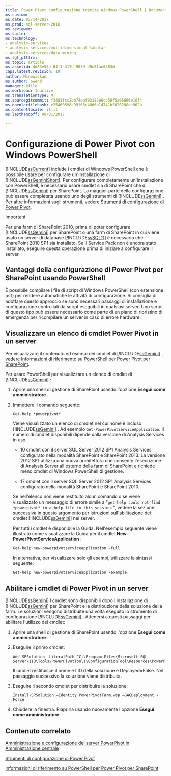 ```yaml
---
title: Power Pivot configurazione tramite Windows PowerShell | Documenti Microsoft
ms.custom: 
ms.date: 03/14/2017
ms.prod: sql-server-2016
ms.reviewer: 
ms.suite: 
ms.technology:
- analysis-services
- analysis-services/multidimensional-tabular
- analysis-services/data-mining
ms.tgt_pltfrm: 
ms.topic: article
ms.assetid: 4d83e53e-04f1-417d-9039-d9e81ae0483d
caps.latest.revision: 19
author: Minewiskan
ms.author: owend
manager: kfile
ms.workload: Inactive
ms.translationtype: MT
ms.sourcegitcommit: f3481fcc2bb74eaf93182e6cc58f5a06666e10f4
ms.openlocfilehash: e25460598e99163c4866b14741bf020208de902b
ms.contentlocale: it-it
ms.lasthandoff: 09/01/2017

---
```

# <a name="power-pivot-configuration-using-windows-powershell"></a>Configurazione di Power Pivot con Windows PowerShell
  [!INCLUDE[ssCurrent](../../includes/sscurrent-md.md)] include i cmdlet di Windows PowerShell che è possibile usare per configurare un'installazione di [!INCLUDE[ssGeminiShort](../../includes/ssgeminishort-md.md)]. Per configurare completamente un'installazione con PowerShell, è necessario usare cmdlet sia di SharePoint che di [!INCLUDE[ssGemini](../../includes/ssgemini-md.md)] per SharePoint. La maggior parte della configurazione può essere completata usando uno degli strumenti di [!INCLUDE[ssGemini](../../includes/ssgemini-md.md)] . Per altre informazioni sugli strumenti, vedere [Strumenti di configurazione di Power Pivot](../../analysis-services/power-pivot-sharepoint/power-pivot-configuration-tools.md).  
  
> [!IMPORTANT]  
>  Per una farm di SharePoint 2010, prima di poter configurare [!INCLUDE[ssGemini](../../includes/ssgemini-md.md)] per SharePoint o una farm di SharePoint in cui viene usato un server di database [!INCLUDE[ssSQL11](../../includes/sssql11-md.md)] è necessario che SharePoint 2010 SP1 sia installato. Se il Service Pack non è ancora stato installato, eseguire questa operazione prima di iniziare a configurare il server.  
  
## <a name="benefits-of-configuring-power-pivot-for-sharepoint-using-powershell"></a>Vantaggi della configurazione di Power Pivot per SharePoint usando PowerShell  
 È possibile compilare i file di script di Windows PowerShell (con estensione ps1) per rendere automatiche le attività di configurazione. Si consiglia di adottare questo approccio se sono necessari passaggi di installazione e configurazione controllati da script eseguibili in qualsiasi server. Uno script di questo tipo può essere necessario come parte di un piano di ripristino di emergenza per ricompilare un server in caso di errore hardware.  
  
## <a name="view-a-list-of-the-power-pivot-cmdlets-on-a-server"></a>Visualizzare un elenco di cmdlet Power Pivot in un server  
 Per visualizzare il contenuto ed esempi dei cmdlet di [!INCLUDE[ssGemini](../../includes/ssgemini-md.md)] , vedere [Informazioni di riferimento su PowerShell per Power Pivot per SharePoint](../../analysis-services/powershell/powershell-reference-for-power-pivot-for-sharepoint.md).  
  
 Per usare PowerShell per visualizzare un elenco di cmdlet di [!INCLUDE[ssGemini](../../includes/ssgemini-md.md)] :  
  
1.  Aprire una shell di gestione di SharePoint usando l'opzione **Esegui come amministratore** .  
  
2.  Immettere il comando seguente:  
  
    ```  
    Get-help *powerpivot*  
    ```  
  
     Viene visualizzato un elenco di cmdlet nel cui nome è incluso [!INCLUDE[ssGemini](../../includes/ssgemini-md.md)] . Ad esempio `Get-PowerPivotServiceApplication`. Il numero di cmdlet disponibili dipende dalla versione di Analysis Services in uso.  
  
    -   10 cmdlet con il server SQL Server 2012 SP1 Analysis Services configurato nella modalità SharePoint e SharePoint 2013. La versione 2012 SP1 utilizza una nuova architettura che consente l'esecuzione di Analysis Server all'esterno della farm di SharePoint e richiede meno cmdlet di Windows PowerShell di gestione.  
  
    -   17 cmdlet con il server SQL Server 2012 SP1 Analysis Services configurato nella modalità SharePoint e SharePoint 2010.  
  
     Se nell'elenco non viene restituito alcun comando o se viene visualizzato un messaggio di errore simile a "`get-help could not find *powerpivot* in a help file in this session.`", vedere la sezione successiva in questo argomento per istruzioni sull'abilitazione dei cmdlet [!INCLUDE[ssGemini](../../includes/ssgemini-md.md)] nel server.  
  
     Per tutti i cmdlet è disponibile la Guida. Nell'esempio seguente viene illustrato come visualizzare la Guida per il cmdlet **New-PowerPivotServiceApplication** :  
  
    ```  
    Get-help new-powerpivotserviceapplication -full  
    ```  
  
     In alternativa, per visualizzare solo gli esempi, utilizzare la sintassi seguente:  
  
    ```  
    Get-help new-powerpivotserviceapplication -example  
    ```  
  
## <a name="enable-power-pivot-cmdlets-on-a-server"></a>Abilitare i cmdlet di Power Pivot in un server  
 [!INCLUDE[ssGemini](../../includes/ssgemini-md.md)] I cmdlet sono disponibili dopo l'installazione di [!INCLUDE[ssGemini](../../includes/ssgemini-md.md)] per SharePoint e la distribuzione della soluzione della farm. Le soluzioni vengono distribuite una volta eseguito lo strumento di configurazione [!INCLUDE[ssGemini](../../includes/ssgemini-md.md)] . Attenersi a questi passaggi per abilitare l'utilizzo dei cmdlet:  
  
1.  Aprire una shell di gestione di SharePoint usando l'opzione **Esegui come amministratore** .  
  
2.  Eseguire il primo cmdlet:  
  
    ```  
    Add-SPSolution –LiteralPath “C:\Program Files\Microsoft SQL Server\110\Tools\PowerPivotTools\ConfigurationTool\Resources\PowerPivotFarm.wsp”  
    ```  
  
     Il cmdlet restituisce il nome e l'ID della soluzione e Deployed=False. Nel passaggio successivo la soluzione viene distribuita.  
  
3.  Eseguire il secondo cmdlet per distribuire la soluzione:  
  
    ```  
    Install-SPSolution –Identity PowerPivotFarm.wsp –GACDeployment -Force  
    ```  
  
4.  Chiudere la finestra. Riaprirla usando nuovamente l'opzione **Esegui come amministratore** .  
  
## <a name="related-content"></a>Contenuto correlato  
 [Amministrazione e configurazione del server PowerPivot in Amministrazione centrale](../../analysis-services/power-pivot-sharepoint/power-pivot-server-administration-and-configuration-in-central-administration.md)  
  
 [Strumenti di configurazione di Power Pivot](../../analysis-services/power-pivot-sharepoint/power-pivot-configuration-tools.md)  
  
 [Informazioni di riferimento su PowerShell per Power Pivot per SharePoint](../../analysis-services/powershell/powershell-reference-for-power-pivot-for-sharepoint.md)  
  
  

